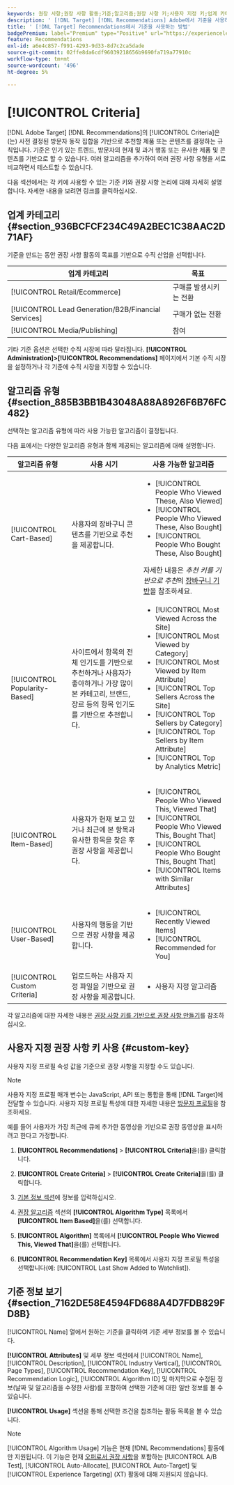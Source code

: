 ```yaml
---
keywords: 권장 사항;권장 사항 활동;기준;알고리즘;권장 사항 키;사용자 지정 키;업계 카테고리;소매;전자 상거래;리드 생성;b2b;금융 서비스;미디어;게시
description: ' [!DNL Target] [!DNL Recommendations] Adobe에서 기준을 사용하는 방법을 알아봅니다.'
title: ' [!DNL Target] Recommendations에서 기준을 사용하는 방법'
badgePremium: label="Premium" type="Positive" url="https://experienceleague.adobe.com/docs/target/using/introduction/intro.html?lang=en#premium newtab=true" tooltip="Target Premium에 포함된 내용을 확인합니다."
feature: Recommendations
exl-id: a6e4c857-f991-4293-9d33-8d7c2ca5dade
source-git-commit: 02ffe8da6cdf96039218656b9690fa719a77910c
workflow-type: tm+mt
source-wordcount: '496'
ht-degree: 5%

---
```


# [!UICONTROL Criteria]

[!DNL Adobe Target] [!DNL Recommendations]의 [!UICONTROL Criteria]은(는) 사전 결정된 방문자 동작 집합을 기반으로 추천할 제품 또는 콘텐츠를 결정하는 규칙입니다. 기준은 인기 있는 트렌드, 방문자의 현재 및 과거 행동 또는 유사한 제품 및 콘텐츠를 기반으로 할 수 있습니다. 여러 알고리즘을 추가하여 여러 권장 사항 유형을 서로 비교하면서 테스트할 수 있습니다.

다음 섹션에서는 각 키에 사용할 수 있는 기준 키와 권장 사항 논리에 대해 자세히 설명합니다. 자세한 내용을 보려면 링크를 클릭하십시오.

## 업계 카테고리 {#section_936BCFCF234C49A2BEC1C38AAC2D71AF}

기준을 만드는 동안 권장 사항 활동의 목표를 기반으로 수직 산업을 선택합니다.

| 업계 카테고리 | 목표 |
|--- |--- |
| [!UICONTROL Retail/Ecommerce] | 구매를 발생시키는 전환 |
| [!UICONTROL Lead Generation/B2B/Financial Services] | 구매가 없는 전환 |
| [!UICONTROL Media/Publishing] | 참여 |

기타 기준 옵션은 선택한 수직 시장에 따라 달라집니다. **[!UICONTROL Administration]>[!UICONTROL Recommendations]** 페이지에서 기본 수직 시장을 설정하거나 각 기준에 수직 시장을 지정할 수 있습니다.

## 알고리즘 유형 {#section_885B3BB1B43048A88A8926F6B76FC482}

선택하는 알고리즘 유형에 따라 사용 가능한 알고리즘이 결정됩니다.

다음 표에서는 다양한 알고리즘 유형과 함께 제공되는 알고리즘에 대해 설명합니다.

| 알고리즘 유형 | 사용 시기 | 사용 가능한 알고리즘 |
| --- | --- | --- |
| [!UICONTROL Cart-Based] | 사용자의 장바구니 콘텐츠를 기반으로 추천을 제공합니다. | <ul><li>[!UICONTROL People Who Viewed These, Also Viewed]</li><li>[!UICONTROL People Who Viewed These, Also Bought]</li><li>[!UICONTROL People Who Bought These, Also Bought]</li></ul>자세한 내용은 *추천 키를 기반으로 추천*&#x200B;의 [장바구니 기반](/help/main/c-recommendations/c-algorithms/base-the-recommendation-on-a-recommendation-key.md#cart-based)을 참조하세요. |
| [!UICONTROL Popularity-Based] | 사이트에서 항목의 전체 인기도를 기반으로 추천하거나 사용자가 좋아하거나 가장 많이 본 카테고리, 브랜드, 장르 등의 항목 인기도를 기반으로 추천합니다. | <ul><li>[!UICONTROL Most Viewed Across the Site]</li><li>[!UICONTROL Most Viewed by Category]</li><li>[!UICONTROL Most Viewed by Item Attribute]</li><li>[!UICONTROL Top Sellers Across the Site]</li><li>[!UICONTROL Top Sellers by Category]</li><li>[!UICONTROL Top Sellers by Item Attribute]</li><li>[!UICONTROL Top by Analytics Metric]</li></ul> |
| [!UICONTROL Item-Based] | 사용자가 현재 보고 있거나 최근에 본 항목과 유사한 항목을 찾은 후 권장 사항을 제공합니다. | <ul><li>[!UICONTROL People Who Viewed This, Viewed That]</li><li>[!UICONTROL People Who Viewed This, Bought That]</li><li>[!UICONTROL People Who Bought This, Bought That]</li><li>[!UICONTROL Items with Similar Attributes]</li></ul> |
| [!UICONTROL User-Based] | 사용자의 행동을 기반으로 권장 사항을 제공합니다. | <ul><li>[!UICONTROL Recently Viewed Items]</li><li>[!UICONTROL Recommended for You]</li></ul> |
| [!UICONTROL Custom Criteria] | 업로드하는 사용자 지정 파일을 기반으로 권장 사항을 제공합니다. | <ul><li>사용자 지정 알고리즘</li></ul> |

각 알고리즘에 대한 자세한 내용은 [권장 사항 키를 기반으로 권장 사항 만들기](/help/main/c-recommendations/c-algorithms/base-the-recommendation-on-a-recommendation-key.md)를 참조하십시오.

## 사용자 지정 권장 사항 키 사용 {#custom-key}

사용자 지정 프로필 속성 값을 기준으로 권장 사항을 지정할 수도 있습니다.

>[!NOTE]
>
>사용자 지정 프로필 매개 변수는 JavaScript, API 또는 통합을 통해 [!DNL Target]에 전달할 수 있습니다. 사용자 지정 프로필 특성에 대한 자세한 내용은 [방문자 프로필](/help/main/c-target/c-visitor-profile/visitor-profile.md)을 참조하세요.

예를 들어 사용자가 가장 최근에 큐에 추가한 동영상을 기반으로 권장 동영상을 표시하려고 한다고 가정합니다.

1. **[!UICONTROL Recommendations]** > **[!UICONTROL Criteria]**&#x200B;을(를) 클릭합니다.

1. **[!UICONTROL Create Criteria]** > **[!UICONTROL Create Criteria]**&#x200B;을(를) 클릭합니다.

1. [기본 정보 섹션](/help/main/c-recommendations/c-algorithms/create-new-algorithm.md#info)에 정보를 입력하십시오.

1. [권장 알고리즘](/help/main/c-recommendations/c-algorithms/create-new-algorithm.md#rec-algo) 섹션의 **[!UICONTROL Algorithm Type]** 목록에서 **[!UICONTROL Item Based]**&#x200B;을(를) 선택합니다.

1. **[!UICONTROL Algorithm]** 목록에서 **[!UICONTROL People Who Viewed This, Viewed That]**&#x200B;을(를) 선택합니다.

1. **[!UICONTROL Recommendation Key]** 목록에서 사용자 지정 프로필 특성을 선택합니다(예: [!UICONTROL Last Show Added to Watchlist]).

## 기준 정보 보기 {#section_7162DE58E4594FD688A4D7FDB829FD8B}

[!UICONTROL Name] 열에서 원하는 기준을 클릭하여 기준 세부 정보를 볼 수 있습니다.

**[!UICONTROL Attributes]** 및 세부 정보 섹션에서 [!UICONTROL Name], [!UICONTROL Description], [!UICONTROL Industry Vertical], [!UICONTROL Page Types], [!UICONTROL Recommendation Key], [!UICONTROL Recommendation Logic], [!UICONTROL Algorithm ID] 및 마지막으로 수정된 정보(날짜 및 알고리즘을 수정한 사람)를 포함하여 선택한 기준에 대한 일반 정보를 볼 수 있습니다.

**[!UICONTROL Usage]** 섹션을 통해 선택한 조건을 참조하는 활동 목록을 볼 수 있습니다.

>[!NOTE]
>
>[!UICONTROL Algorithm Usage] 기능은 현재 [!DNL Recommendations] 활동에만 지원됩니다. 이 기능은 현재 [오퍼로서 권장 사항](/help/main/c-recommendations/recommendations-as-an-offer.md)을 포함하는 [!UICONTROL A/B Test], [!UICONTROL Auto-Allocate], [!UICONTROL Auto-Target] 및 [!UICONTROL Experience Targeting] (XT) 활동에 대해 지원되지 않습니다.
